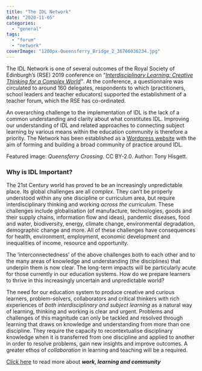 ```yaml
---
title: "The IDL Network"
date: "2020-11-05"
categories: 
  - "general"
tags: 
  - "forum"
  - "network"
coverImage: "1280px-Queensferry_Bridge_2_36766036234.jpg"
---
```


The IDL Network is one of several outcomes of the Royal Society of Edinburgh’s (RSE) 2019 conference on “_[Interdisciplinary Learning: Creative Thinking for a Complex World](https://www.rse.org.uk/event/interdisciplinary-learning-creative-thinking-for-a-complex-world/)”_. At the conference, a questionnaire was circulated to around 160 delegates, respondents to which (practitioners, school leaders and teacher educators) supported the establishment of a teacher forum, which the RSE has co-ordinated.

An overarching challenge to the implementation of IDL is the lack of a common understanding and clarity about what constitutes IDL. Improving our understanding of IDL and related approaches to connecting subject learning by various means within the education community is therefore a priority. The Network has been established as a [Wordpress website](https://idlnetwork.org/) with the aim of forming and building a broad community of practice around IDL.

Featured image: _Queensferry Crossing_. CC BY-2.0. Author: Tony Hisgett.

### **Why is IDL Important?**

The 21st Century world has proved to be an increasingly unpredictable place. Its global challenges are all _complex_. They can’t be properly understood within any one discipline or curriculum area, but require interdisciplinary thinking and working _across the curriculum_. These challenges include globalisation (of manufacture, technologies, goods and their supply chains, information flow and ideas), pandemic diseases, food and water, biodiversity, energy, climate change, environmental degradation, demographic change and more. All of these challenges have consequences for health, environment, employment, economic development and inequalities of income, resource and opportunity.

The ‘interconnectedness’ of the above challenges both to each other and to the many areas of knowledge and understanding (the disciplines) that underpin them is now clear. The long-term impacts will be particularly acute for those currently in our education systems. How do we prepare learners to thrive in this increasingly uncertain and unpredictable world?

The need for our education system to produce creative and curious learners, problem-solvers, collaborators and critical thinkers with rich experiences of _both interdisciplinary and subject learning_ as a natural way of learning, thinking and working is clear and urgent. Problems and challenges of this magnitude can only be tackled and resolved through learning that draws on knowledge and understanding from more than one discipline. They require the capacity to recontextualise disciplinary knowledge when it is transferred from one discipline and applied to another in order to resolve problems, gain new insights and improve outcomes. A greater ethos of _collaboration_ in learning and teaching will be a required.

[Click here](https://idlnetwork.org/2020/11/work-learning-and-community-in-the-21st-century/) to read more about _**work, learning and community**_
